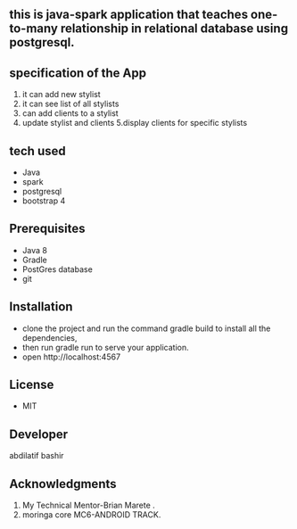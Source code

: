 ## this is java-spark application that teaches one-to-many relationship in relational database using postgresql.

## specification of the App
1. it can add new stylist
2. it can see list of all stylists
3. can add clients to a stylist
4. update stylist and clients
5.display clients for specific stylists
## tech used
* Java
* spark
* postgresql
* bootstrap 4
## Prerequisites
* Java 8
* Gradle
* PostGres database
* git

## Installation
* clone the project and run the command gradle build to install all the dependencies,
* then run gradle run to serve your application.
* open http://localhost:4567
## License
* MIT
## Developer
abdilatif bashir

## Acknowledgments
1. My Technical Mentor-Brian Marete .
2. moringa core  MC6-ANDROID TRACK.
